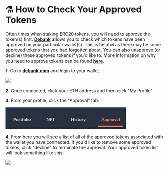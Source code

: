 # ⚗ How to Check Your Approved Tokens

Often times when staking ERC20 tokens, you will need to approve the token(s) first. [**Debank**](https://debank.com/) allows you to check which tokens have been approved on your particular wallet(s). This is helpful as there may be some approved tokens that you had forgotten about. You can also unapprove (or decline) these approved tokens if you'd like to. More information on why you need to approve tokens can be found [**here**](broken-reference).

**1.** Go to [**debank.com**](https://debank.com/) and login to your wallet.

![](<../../.gitbook/assets/image (210).png>)

**2.** Once connected, click your ETH address and then click "My Profile".

**3.** From your profile, click the "Approval" tab.

![](<../../.gitbook/assets/image (78).png>)

**4.** From here you will see a list of all of the approved tokens associated with the wallet you have connected. If you'd like to remove some approved tokens, click "decline" to terminate the approval. Your approved token list will look something like this:

![](<../../.gitbook/assets/image (181).png>)
